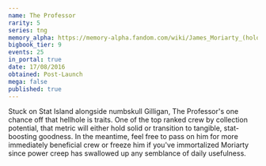 ```yaml
---
name: The Professor
rarity: 5
series: tng
memory_alpha: https://memory-alpha.fandom.com/wiki/James_Moriarty_(hologram)
bigbook_tier: 9
events: 25
in_portal: true
date: 17/08/2016
obtained: Post-Launch
mega: false
published: true
---
```


Stuck on Stat Island alongside numbskull Gilligan, The Professor's one chance off that hellhole is traits. One of the top ranked crew by collection potential, that metric will either hold solid or transition to tangible, stat-boosting goodness. In the meantime, feel free to pass on him for more immediately beneficial crew or freeze him if you've immortalized Moriarty since power creep has swallowed up any semblance of daily usefulness.

